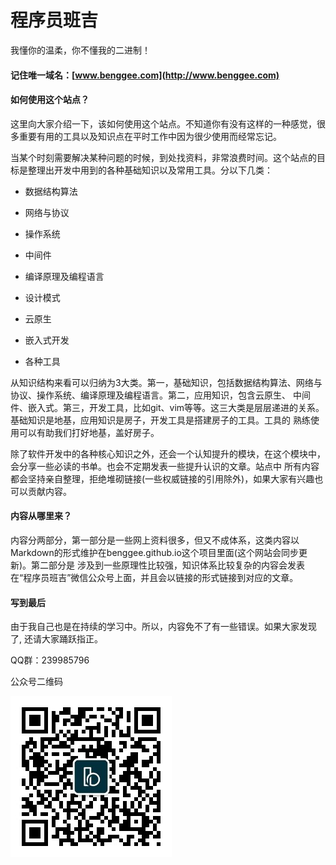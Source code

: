 # 程序员班吉 

我懂你的温柔，你不懂我的二进制！


#### 记住唯一域名：[www.benggee.com](http://www.benggee.com)


#### 如何使用这个站点？

这里向大家介绍一下，该如何使用这个站点。不知道你有没有这样的一种感觉，很多重要有用的工具以及知识点在平时工作中因为很少使用而经常忘记。

当某个时刻需要解决某种问题的时候，到处找资料，非常浪费时间。这个站点的目标是整理出开发中用到的各种基础知识以及常用工具。分以下几类：

- 数据结构算法

- 网络与协议

- 操作系统

- 中间件

- 编译原理及编程语言

- 设计模式

- 云原生

- 嵌入式开发

- 各种工具


从知识结构来看可以归纳为3大类。第一，基础知识，包括数据结构算法、网络与协议、操作系统、编译原理及编程语言。第二，应用知识，包含云原生、
中间件、嵌入式。第三，开发工具，比如git、vim等等。这三大类是层层递进的关系。基础知识是地基，应用知识是房子，开发工具是搭建房子的工具。工具的
熟练使用可以有助我们打好地基，盖好房子。


除了软件开发中的各种核心知识之外，还会一个认知提升的模块，在这个模块中，会分享一些必读的书单。也会不定期发表一些提升认识的文章。站点中
所有内容都会坚持亲自整理，拒绝堆砌链接(一些权威链接的引用除外)，如果大家有兴趣也可以贡献内容。


#### 内容从哪里来？
内容分两部分，第一部分是一些网上资料很多，但又不成体系，这类内容以Markdown的形式维护在benggee.github.io这个项目里面(这个网站会同步更新)。第二部分是
涉及到一些原理性比较强，知识体系比较复杂的内容会发表在“程序员班吉”微信公众号上面，并且会以链接的形式链接到对应的文章。


#### 写到最后
由于我自己也是在持续的学习中。所以，内容免不了有一些错误。如果大家发现了, 还请大家踊跃指正。

QQ群：239985796

公众号二维码

![imgage.jpg](/_media/wechat-qr.jpg)



